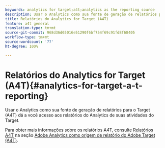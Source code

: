 ```yaml
---
keywords: analytics for target;a4t;analytics as the reporting source
description: Usar o Analytics como sua fonte de geração de relatórios para o Target (A4T) dá a você acesso aos relatórios do Analytics de suas atividades do Target.
title: Relatórios do Analytics for Target (A4T)
feature: a4t general
translation-type: tm+mt
source-git-commit: 968d36d65016e51290f6bf754f69c91fd8f68405
workflow-type: tm+mt
source-wordcount: '77'
ht-degree: 100%

---
```



# Relatórios do Analytics for Target (A4T){#analytics-for-target-a-t-reporting}

Usar o Analytics como sua fonte de geração de relatórios para o Target (A4T) dá a você acesso aos relatórios do Analytics de suas atividades do Target.

Para obter mais informações sobre os relatórios A4T, consulte [Relatórios A4T](/help/c-integrating-target-with-mac/a4t/reporting.md#concept_716AF8D545AD404EAAEE99A6DB7B9483) na seção [Adobe Analytics como origem de relatório do Adobe Target (A4T)](/help/c-integrating-target-with-mac/a4t/a4t.md#concept_7540C8C04259434AB6EE33B09F47A1DE).
